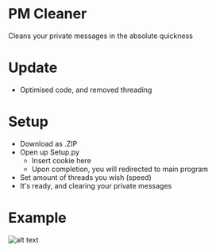 # PM Cleaner

Cleans your private messages in the absolute quickness

# Update

- Optimised code, and removed threading

# Setup

- Download as .ZIP
- Open up Setup.py
  - Insert cookie here
  - Upon completion, you will redirected to main program
- Set amount of threads you wish (speed)
- It's ready, and clearing your private messages

# Example 

![alt text](https://cdn.discordapp.com/attachments/698329423715369042/960640944561082428/unknown.png)
